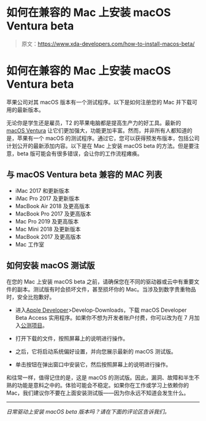 # 如何在兼容的 Mac 上安装 macOS Ventura beta

> 原文：<https://www.xda-developers.com/how-to-install-macos-beta/>

# 如何在兼容的 Mac 上安装 macOS Ventura beta

苹果公司对其 macOS 版本有一个测试程序。以下是如何注册您的 Mac 并下载可用的最新版本。

无论你是学生还是雇员，T2 的苹果电脑都是提高生产力的好工具。最新的 [macOS Ventura](http://xda-developers.com/macos-ventura) 让它们更加强大，功能更加丰富。然而，并非所有人都知道的是，苹果有一个 macOS 的测试程序。通过它，您可以获得预发布版本，包括公司计划公开的最新添加内容。以下是在 Mac 上安装 macOS beta 的方法。但是要注意，beta 版可能会有很多错误，会让你的工作流程瘫痪。

## 与 macOS Ventura beta 兼容的 MAC 列表

*   iMac 2017 和更新版本
*   iMac Pro 2017 及更新版本
*   MacBook Air 2018 及更高版本
*   MacBook Pro 2017 及更高版本
*   Mac Pro 2019 及更高版本
*   Mac Mini 2018 及更新版本
*   MacBook 2017 及更高版本
*   Mac 工作室

## 如何安装 macOS 测试版

在您的 Mac 上安装 macOS beta 之前，请确保您在不同的驱动器或云中有重要文件的副本。测试版有时会损坏文件，甚至损坏你的 Mac。当涉及到数字贵重物品时，安全比抱歉好。

*   进入[Apple Developer](https://developer.apple.com/)>Develop-Downloads，下载 macOS Developer Beta Access 实用程序。如果你不想为开发者账户付费，你可以改为在 7 月加入[公测项目](http://apple.com/beta)。

*   打开下载的文件，按照屏幕上的说明进行操作。

*   之后，它将启动系统偏好设置，并向您展示最新的 macOS 测试版。
*   单击按钮在弹出窗口中安装它，然后按照屏幕上的说明进行操作。

和往常一样，值得记住的是，这是 macOS 的测试版。因此，漏洞、故障和半生不熟的功能是意料之中的。体验可能会不稳定。如果你在工作或学习上依赖你的 Mac，我们建议你不要在上面安装测试版——因为你永远不知道会发生什么。

* * *

*日常驱动上安装 macOS beta 版本吗？请在下面的评论区告诉我们。*